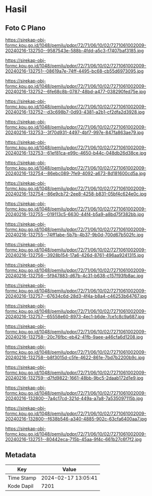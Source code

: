 # Hasil

## Foto C Plano

https://sirekap-obj-formc.kpu.go.id/1048/pemilu/pdpr/72/71/06/10/02/7271061002009-20240216-132750--9587543e-588b-4fdd-a5c3-f7407baf3185.jpg

https://sirekap-obj-formc.kpu.go.id/1048/pemilu/pdpr/72/71/06/10/02/7271061002009-20240216-132751--08619a7e-74ff-4495-bc68-cb55d6973095.jpg

https://sirekap-obj-formc.kpu.go.id/1048/pemilu/pdpr/72/71/06/10/02/7271061002009-20240216-132752--6fe68c8b-0787-48bd-a477-038290fed75e.jpg

https://sirekap-obj-formc.kpu.go.id/1048/pemilu/pdpr/72/71/06/10/02/7271061002009-20240216-132752--d3c698b7-0d93-4381-a2b1-cf2dfa2d3928.jpg

https://sirekap-obj-formc.kpu.go.id/1048/pemilu/pdpr/72/71/06/10/02/7271061002009-20240216-132753--3f70d931-4497-4bf7-997e-847fa863ae79.jpg

https://sirekap-obj-formc.kpu.go.id/1048/pemilu/pdpr/72/71/06/10/02/7271061002009-20240216-132753--61ef81ca-e99c-4650-b44c-048db26d38ce.jpg

https://sirekap-obj-formc.kpu.go.id/1048/pemilu/pdpr/72/71/06/10/02/7271061002009-20240216-132754--86ebc089-7fe9-4092-a673-8d181600cd5a.jpg

https://sirekap-obj-formc.kpu.go.id/1048/pemilu/pdpr/72/71/06/10/02/7271061002009-20240216-132754--86e9cb72-2ee8-4258-b831-05bf4c624e0c.jpg

https://sirekap-obj-formc.kpu.go.id/1048/pemilu/pdpr/72/71/06/10/02/7271061002009-20240216-132755--019113c5-6630-44f4-b5a9-a8bd75f382bb.jpg

https://sirekap-obj-formc.kpu.go.id/1048/pemilu/pdpr/72/71/06/10/02/7271061002009-20240216-132755--74ff1abe-5b7b-4b37-9b0d-700d67b502fc.jpg

https://sirekap-obj-formc.kpu.go.id/1048/pemilu/pdpr/72/71/06/10/02/7271061002009-20240216-132756--3928b154-17a6-426d-8761-496aa9241315.jpg

https://sirekap-obj-formc.kpu.go.id/1048/pemilu/pdpr/72/71/06/10/02/7271061002009-20240216-132756--5f947883-d67b-4c31-b638-c157f93fb8ac.jpg

https://sirekap-obj-formc.kpu.go.id/1048/pemilu/pdpr/72/71/06/10/02/7271061002009-20240216-132757--67634c6d-28d3-4f4a-b8a4-c46253b64767.jpg

https://sirekap-obj-formc.kpu.go.id/1048/pemilu/pdpr/72/71/06/10/02/7271061002009-20240216-132757--65558e60-8973-4ec1-b6de-7ce1c8c9a687.jpg

https://sirekap-obj-formc.kpu.go.id/1048/pemilu/pdpr/72/71/06/10/02/7271061002009-20240216-132758--20c76fbc-eb42-41fb-9aee-a46cfa6d1208.jpg

https://sirekap-obj-formc.kpu.go.id/1048/pemilu/pdpr/72/71/06/10/02/7271061002009-20240216-132758--b8f3015d-c5fe-4622-861e-7bd7b2200b9c.jpg

https://sirekap-obj-formc.kpu.go.id/1048/pemilu/pdpr/72/71/06/10/02/7271061002009-20240216-132759--d7fd9822-1661-48bb-9bc5-2daab172d1e9.jpg

https://sirekap-obj-formc.kpu.go.id/1048/pemilu/pdpr/72/71/06/10/02/7271061002009-20240216-132800--7a4c17cd-321d-449a-a7a8-7a535097115b.jpg

https://sirekap-obj-formc.kpu.go.id/1048/pemilu/pdpr/72/71/06/10/02/7271061002009-20240216-132800--f638b546-a340-4885-902c-63cfa6400aa7.jpg

https://sirekap-obj-formc.kpu.go.id/1048/pemilu/pdpr/72/71/06/10/02/7271061002009-20240216-132751--80442eca-715b-45aa-9f4c-661b27c6f7f2.jpg


## Metadata

| Key        | Value               |
| ---------- | ------------------- |
| Time Stamp | 2024-02-17 13:05:41 |
| Kode Dapil | 7201                |



